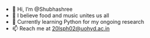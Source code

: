- 👋 Hi, I’m @Shubhashree
- 👀 I believe food and music unites us all
- 🌱 Currently learning Python for my ongoing research
- 📫 Reach me at 20lsph02@uohyd.ac.in

<!---
ShubhaBarik/ShubhaBarik is a ✨ special ✨ repository because its `README.md` (this file) appears on your GitHub profile.
You can click the Preview link to take a look at your changes.
--->
